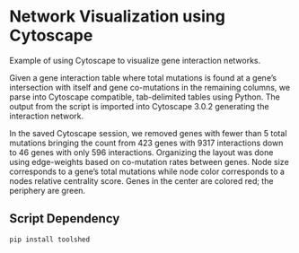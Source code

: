 # Network Visualization using Cytoscape

Example of using Cytoscape to visualize gene interaction networks.

Given a gene interaction table where total mutations is found at a gene’s
intersection with itself and gene co-mutations in the remaining columns,
we parse into Cytoscape compatible, tab-delimited tables using Python. The
output from the script is imported into Cytoscape 3.0.2 generating the
interaction network.

In the saved Cytoscape session, we removed genes with fewer
than 5 total mutations bringing the count from 423 genes with 9317 interactions
down to 46 genes with only 596 interactions. Organizing the layout was done
using edge-weights based on co-mutation rates between genes. Node size
corresponds to a gene’s total mutations while node color corresponds to a nodes
relative centrality score. Genes in the center are colored red; the periphery
are green.

## Script Dependency

```pip install toolshed```
